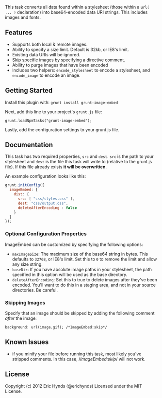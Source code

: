This task converts all data found within a stylesheet (those within a `url( ... )` declaration) into base64-encoded data URI strings.  This includes images and fonts.

## Features

* Supports both local & remote images.
* Ability to specify a size limit. Default is 32kb, or IE8's limit.
* Existing data URIs will be ignored.
* Skip specific images by specifying a directive comment.
* Ability to purge images that have been encoded
* Includes two helpers: `encode_stylesheet` to encode a stylesheet, and `encode_image` to encode an image.

## Getting Started

Install this plugin with: `grunt install grunt-image-embed`

Next, add this line to your project's `grunt.js` file:

`grunt.loadNpmTasks("grunt-image-embed");`

Lastly, add the configuration settings to your grunt.js file.

## Documentation

This task has two required properties, `src` and `dest`. `src` is the path to your stylesheet and `dest` is the file this task will write to (relative to the grunt.js file). If this file already exists **it will be overwritten**.

An example configuration looks like this:

```` javascript
grunt.initConfig({
  imageEmbed: {
    dist: {
      src: [ "css/styles.css" ],
      dest: "css/output.css",
      deleteAfterEncoding : false
    }
  }
});
````

### Optional Configuration Properties

ImageEmbed can be customized by specifying the following options:

* `maxImageSize`: The maximum size of the base64 string in bytes. This defaults to `32768`, or IE8's limit. Set this to `0` to remove the limit and allow any size string.
* `baseDir`: If you have absolute image paths in your stylesheet, the path specified in this option will be used as the base directory.
* `deleteAfterEncoding`: Set this to true to delete images after they've been encoded.  You'll want to do this in a staging area, and not in your source directories.  Be careful.

### Skipping Images

Specify that an image should be skipped by adding the following comment *after* the image:

`background: url(image.gif); /*ImageEmbed:skip*/`

## Known Issues

* if you minify your file before running this task, most likely you've stripped comments.  In this case, /*ImageEmbed:skip*/ will not work.

## License

Copyright (c) 2012 Eric Hynds (@erichynds)
Licensed under the MIT License.
